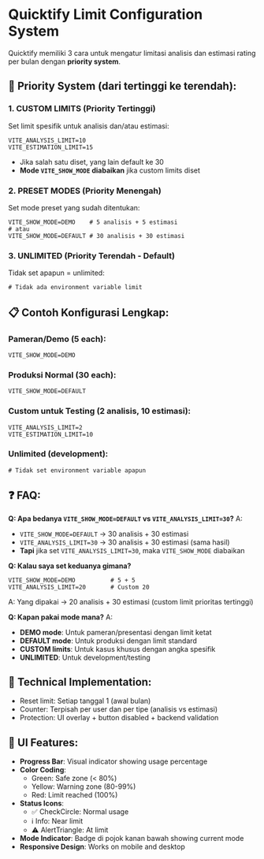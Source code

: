 # Quicktify Limit Configuration System

Quicktify memiliki 3 cara untuk mengatur limitasi analisis dan estimasi rating per bulan dengan **priority system**.

## 🎯 **Priority System (dari tertinggi ke terendah):**

### 1. **CUSTOM LIMITS** (Priority Tertinggi)

Set limit spesifik untuk analisis dan/atau estimasi:

```env
VITE_ANALYSIS_LIMIT=10
VITE_ESTIMATION_LIMIT=15
```

- Jika salah satu diset, yang lain default ke 30
- **Mode `VITE_SHOW_MODE` diabaikan** jika custom limits diset

### 2. **PRESET MODES** (Priority Menengah)

Set mode preset yang sudah ditentukan:

```env
VITE_SHOW_MODE=DEMO    # 5 analisis + 5 estimasi
# atau
VITE_SHOW_MODE=DEFAULT # 30 analisis + 30 estimasi
```

### 3. **UNLIMITED** (Priority Terendah - Default)

Tidak set apapun = unlimited:

```env
# Tidak ada environment variable limit
```

## 📋 **Contoh Konfigurasi Lengkap:**

### Pameran/Demo (5 each):

```env
VITE_SHOW_MODE=DEMO
```

### Produksi Normal (30 each):

```env
VITE_SHOW_MODE=DEFAULT
```

### Custom untuk Testing (2 analisis, 10 estimasi):

```env
VITE_ANALYSIS_LIMIT=2
VITE_ESTIMATION_LIMIT=10
```

### Unlimited (development):

```env
# Tidak set environment variable apapun
```

## ❓ **FAQ:**

**Q: Apa bedanya `VITE_SHOW_MODE=DEFAULT` vs `VITE_ANALYSIS_LIMIT=30`?**
A:

- `VITE_SHOW_MODE=DEFAULT` → 30 analisis + 30 estimasi
- `VITE_ANALYSIS_LIMIT=30` → 30 analisis + 30 estimasi (sama hasil)
- **Tapi** jika set `VITE_ANALYSIS_LIMIT=30`, maka `VITE_SHOW_MODE` diabaikan

**Q: Kalau saya set keduanya gimana?**

```env
VITE_SHOW_MODE=DEMO          # 5 + 5
VITE_ANALYSIS_LIMIT=20       # Custom 20
```

A: Yang dipakai → 20 analisis + 30 estimasi (custom limit prioritas tertinggi)

**Q: Kapan pakai mode mana?**
A:

- **DEMO mode**: Untuk pameran/presentasi dengan limit ketat
- **DEFAULT mode**: Untuk produksi dengan limit standard
- **CUSTOM limits**: Untuk kasus khusus dengan angka spesifik
- **UNLIMITED**: Untuk development/testing

## 🔧 **Technical Implementation:**

- Reset limit: Setiap tanggal 1 (awal bulan)
- Counter: Terpisah per user dan per tipe (analisis vs estimasi)
- Protection: UI overlay + button disabled + backend validation

## 🎨 **UI Features:**

- **Progress Bar**: Visual indicator showing usage percentage
- **Color Coding**:
  - Green: Safe zone (< 80%)
  - Yellow: Warning zone (80-99%)
  - Red: Limit reached (100%)
- **Status Icons**:
  - ✅ CheckCircle: Normal usage
  - ℹ️ Info: Near limit
  - ⚠️ AlertTriangle: At limit
- **Mode Indicator**: Badge di pojok kanan bawah showing current mode
- **Responsive Design**: Works on mobile and desktop
